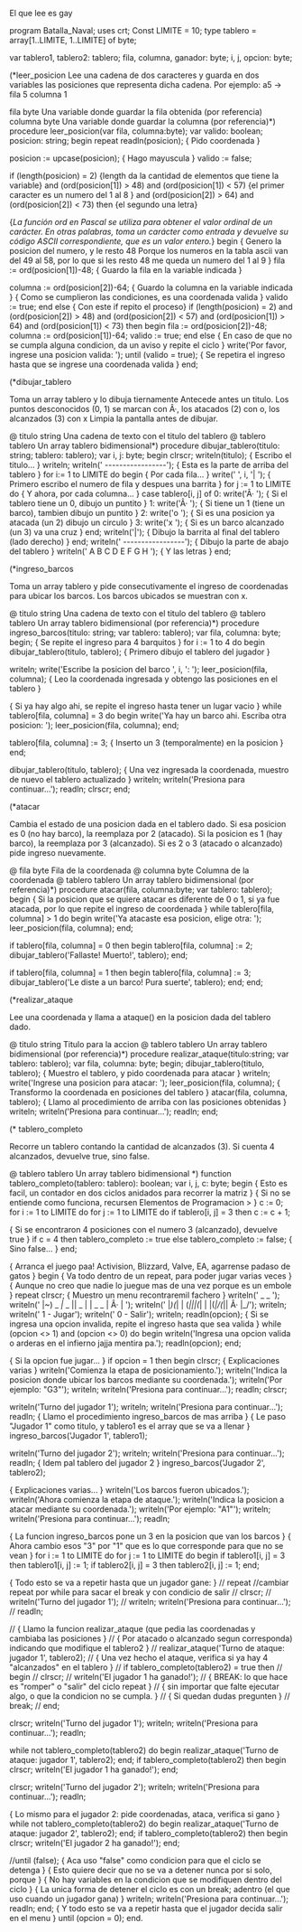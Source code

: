 El que lee es gay

program Batalla_Naval;
uses crt;
Const
  LIMITE = 10;
type tablero = array[1..LIMITE, 1..LIMITE] of byte;
 
var tablero1, tablero2: tablero;
fila, columna, ganador: byte;
i, j, opcion: byte;
 
(*leer_posicion
 Lee una cadena de dos caracteres y guarda en dos variables las posiciones
que representa dicha cadena. Por ejemplo: a5 -> fila 5 columna 1
 
fila byte Una variable donde guardar la fila obtenida (por referencia)
columna byte Una variable donde guardar la columna (por referencia)*)
procedure leer_posicion(var fila, columna:byte);
var valido: boolean;
posicion: string;
begin
repeat
readln(posicion); { Pido coordenada }
 
posicion := upcase(posicion); { Hago mayuscula }
valido := false; 
 
if (length(posicion) = 2) {length da la cantidad de elementos que tiene la variable}
and (ord(posicion[1]) > 48) and (ord(posicion[1]) < 57) {el primer caracter es un numero del 1 al 8 }
and (ord(posicion[2]) > 64) and (ord(posicion[2]) < 73) then {el segundo una letra}

{*La función ord en Pascal se utiliza para obtener el valor ordinal de un carácter. 
En otras palabras, toma un carácter como entrada y devuelve 
su código ASCII correspondiente, que es un valor entero.*}
begin
{ Genero la posicion  del numero, y le resto 48 Porque los numeros en la tabla ascii van del 49 al 58, por lo que si les resto 48 me queda un numero del 1 al 9 }
fila := ord(posicion[1])-48; { Guardo la fila en la variable indicada }

columna := ord(posicion[2])-64; { Guardo la columna en la variable indicada }
{ Como se cumplieron las condiciones, es una coordenada valida }
valido := true;
end
else
{ Con este if repito el proceso}
if (length(posicion) = 2)
and (ord(posicion[2]) > 48) and (ord(posicion[2]) < 57)
and (ord(posicion[1]) > 64) and (ord(posicion[1]) < 73) then
begin
fila := ord(posicion[2])-48;
columna := ord(posicion[1])-64;
valido := true;
end
else { En caso de que no se cumpla alguna condicion, da un aviso y repite el ciclo }
write('Por favor, ingrese una posicion valida: ');
until (valido = true); { Se repetira el ingreso hasta que se ingrese una coordenada valida }
end;
 
(*dibujar_tablero
 
Toma un array tablero y lo dibuja tiernamente  Antecede antes un titulo.
Los puntos desconocidos (0, 1) se marcan con Â·, los atacados (2) con o, los alcanzados (3) con x
Limpia la pantalla antes de dibujar.
 
@ titulo string Una cadena de texto con el titulo del tablero
@ tablero tablero Un array tablero bidimensional*)
procedure dibujar_tablero(titulo: string; tablero: tablero);
var i, j: byte;
begin
clrscr;
writeln(titulo); { Escribo el titulo... }
writeln;
writeln(' -----------------'); { Esta es la parte de arriba del tablero }
for i:= 1 to LIMITE do begin { Por cada fila... }
write(' ', i, '| '); { Primero escribo el numero de fila y despues una barrita }
for j := 1 to LIMITE do { Y ahora, por cada columna... }
case tablero[i, j] of
0: write('Â· '); { Si el tablero tiene un 0, dibujo un puntito }
1: write('Â· '); { Si tiene un 1 (tiene un barco), tambien dibujo un puntito }
2: write('o '); { Si es una posicion ya atacada (un 2) dibujo un circulo }
3: write('x '); { Si es un barco alcanzado (un 3) va una cruz }
end;
writeln('|'); { Dibujo la barrita al final del tablero (lado derecho) }
end;
writeln(' -----------------'); { Dibujo la parte de abajo del tablero }
writeln(' A B C D E F G H '); { Y las letras }
end;
 
(*ingreso_barcos
 
Toma un array tablero y pide consecutivamente el ingreso de coordenadas
para ubicar los barcos. Los barcos ubicados se muestran con x.
 
@ titulo string Una cadena de texto con el titulo del tablero
@ tablero tablero Un array tablero bidimensional (por referencia)*)
procedure ingreso_barcos(titulo: string; var tablero: tablero);
var fila, columna: byte;
begin;
{ Se repite el ingreso para 4 barquitos }
for i := 1 to 4 do begin
dibujar_tablero(titulo, tablero); { Primero dibujo el tablero del jugador }
 
writeln; write('Escribe la posicion del barco ', i, ': ');
leer_posicion(fila, columna); { Leo la coordenada ingresada y obtengo las posiciones en el tablero }
 
{ Si ya hay algo ahi, se repite el ingreso hasta tener un lugar vacio }
while tablero[fila, columna] = 3 do begin
write('Ya hay un barco ahi. Escriba otra posicion: ');
leer_posicion(fila, columna);
end;
 
tablero[fila, columna] := 3; { Inserto un 3 (temporalmente) en la posicion }
end;
 
dibujar_tablero(titulo, tablero); { Una vez ingresada la coordenada, muestro de nuevo el tablero actualizado }
writeln; writeln('Presiona <enter> para continuar...');
readln;
clrscr;
end;
 
(*atacar
 
Cambia el estado de una posicion dada en el tablero dado.
Si esa posicion es 0 (no hay barco), la reemplaza por 2 (atacado).
Si la posicion es 1 (hay barco), la reemplaza por 3 (alcanzado).
Si es 2 o 3 (atacado o alcanzado) pide ingreso nuevamente.
 
@ fila byte Fila de la coordenada
@ columna byte Columna de la coordenada
@ tablero tablero Un array tablero bidimensional (por referencia)*)
procedure atacar(fila, columna:byte; var tablero: tablero);
begin
{ Si la posicion que se quiere atacar es diferente de 0 o 1, si ya fue atacada, por lo que repite el ingreso de coordenada }
while tablero[fila, columna] > 1 do begin
write('Ya atacaste esa posicion, elige otra: ');
leer_posicion(fila, columna);
end;
 

if tablero[fila, columna] = 0 then begin
tablero[fila, columna] := 2;
dibujar_tablero('Fallaste! Muerto!', tablero);
end;
 
if tablero[fila, columna] = 1 then begin
tablero[fila, columna] := 3;
dibujar_tablero('Le diste a un barco! Pura suerte', tablero);
end;
end;
 
(*realizar_ataque
 
Lee una coordenada y llama a ataque() en la posicion dada del tablero dado.
 
@ titulo string Titulo para la accion
@ tablero tablero Un array tablero bidimensional (por referencia)*)
procedure realizar_ataque(titulo:string; var tablero: tablero);
var fila, columna: byte;
begin;
dibujar_tablero(titulo, tablero); { Muestro el tablero, y pido coordenada para atacar }
writeln; write('Ingrese una posicion para atacar: ');
leer_posicion(fila, columna); { Transformo la coordenada en posiciones del tablero }
atacar(fila, columna, tablero); { Llamo al procedimiento de arriba con las posiciones obtenidas }
writeln; writeln('Presiona <enter> para continuar...');
readln;
end;
 
(*
tablero_completo
 
Recorre un tablero contando la cantidad de alcanzados (3). Si cuenta 4
alcanzados, devuelve true, sino false.
 
@ tablero tablero Un array tablero bidimensional
*)
function tablero_completo(tablero: tablero): boolean;
var i, j, c: byte;
begin
{ Esto es facil, un contador en dos ciclos anidados para recorrer la matriz }
{ Si no se entiende como funciona, recursen Elementos de Programacion > }
c := 0;
for i := 1 to LIMITE do
for j := 1 to LIMITE do
if tablero[i, j] = 3 then c := c + 1;
 
{ Si se encontraron 4 posiciones con el numero 3 (alcanzado), devuelve true }
if c = 4 then tablero_completo := true
else tablero_completo := false; { Sino false... }
end;
 
{ Arranca el juego paa! Activision, Blizzard, Valve, EA, agarrense padaso de gatos }
begin
{ Va todo dentro de un repeat, para poder jugar varias veces }
{ Aunque no creo que nadie lo juegue mas de una vez porque es un embole  }
repeat
clrscr; { Muestro un menu recontraremil fachero }
writeln(' _ _ ');
writeln(' |~) _ _|_ _ || _ | | _ _ | Â· | ');
writeln(' |_)(_| | (_|||(_| | |(_|/(_|| Â· |_/');
writeln;
writeln(' 1 - Jugar');
writeln(' 0 - Salir');
writeln;
readln(opcion);
{ Si se ingresa una opcion invalida, repite el ingreso hasta que sea valida }
while (opcion <> 1) and (opcion <> 0) do begin
writeln('Ingresa una opcion valida o arderas en el infierno jajja mentira pa.');
readln(opcion);
end;
 
{ Si la opcion fue jugar... }
if opcion = 1 then begin
clrscr;
{ Explicaciones varias }
writeln('Comienza la etapa de posicionamiento.');
writeln('Indica la posicion donde ubicar los barcos mediante su coordenada.');
writeln('Por ejemplo: "G3"');
writeln; writeln('Presiona <enter> para continuar...');
readln;
clrscr;
 
writeln('Turno del jugador 1');
writeln; writeln('Presiona <enter> para continuar...');
readln;
{ Llamo el procedimiento ingreso_barcos de mas arriba }
{ Le paso "Jugador 1" como titulo, y tablero1 es el array que se va a llenar }
ingreso_barcos('Jugador 1', tablero1);
 
writeln('Turno del jugador 2');
writeln; writeln('Presiona <enter> para continuar...');
readln;
{ Idem pal tablero del jugador 2 }
ingreso_barcos('Jugador 2', tablero2);
 
{ Explicaciones varias... }
writeln('Los barcos fueron ubicados.');
writeln('Ahora comienza la etapa de ataque.');
writeln('Indica la posicion a atacar mediante su coordenada.');
writeln('Por ejemplo: "A1"');
writeln; writeln('Presiona <enter> para continuar...');
readln;
 
{ La funcion ingreso_barcos pone un 3 en la posicion que van los barcos }
{ Ahora cambio esos "3" por "1" que es lo que corresponde para que no se vean }
for i := 1 to LIMITE do
for j := 1 to LIMITE do
begin
if tablero1[i, j] = 3 then tablero1[i, j] := 1;
if tablero2[i, j] = 3 then tablero2[i, j] := 1;
end;
 
{ Todo esto se va a repetir hasta que un jugador gane: }
// repeat //cambiar repeat por while para sacar el break y con condicio de salir
// clrscr;
// writeln('Turno del jugador 1');
// writeln; writeln('Presiona <enter> para continuar...');
// readln;
 
// { Llamo la funcion realizar_ataque (que pedia las coordenadas y cambiaba las posiciones }
// { Por atacado o alcanzado segun corresponda) indicando que modifique el tablero2 }
// realizar_ataque('Turno de ataque: jugador 1', tablero2);
// { Una vez hecho el ataque, verifica si ya hay 4 "alcanzados" en el tablero }
// if tablero_completo(tablero2) = true then
// begin 
// clrscr;
// writeln('El jugador 1 ha ganado!');
// { BREAK: lo que hace es "romper" o "salir" del ciclo repeat }
// { sin importar que falte ejecutar algo, o que la condicion no se cumpla. }
// { Si quedan dudas pregunten  }
// break;
// end;

clrscr; 
writeln('Turno del jugador 1');
writeln; writeln('Presiona <enter> para continuar...');
readln; 

while not tablero_completo(tablero2) do 
begin 
  realizar_ataque('Turno de ataque: jugador 1', tablero2);
end; 
if tablero_completo(tablero2) then
begin 
  clrscr; 
  writeln('El jugador 1 ha ganado!');
end;
 
clrscr;
writeln('Turno del jugador 2');
writeln; writeln('Presiona <enter> para continuar...');
readln;
 
{ Lo mismo para el jugador 2: pide coordenadas, ataca, verifica si gano }
while not tablero_completo(tablero2) do 
begin 
  realizar_ataque('Turno de ataque: jugador 2', tablero2);
end; 
if tablero_completo(tablero2) then
begin 
  clrscr; 
  writeln('El jugador 2 ha ganado!');
end;
 
//until (false);
{ Aca uso "false" como condicion para que el ciclo se detenga }
{ Esto quiere decir que no se va a detener nunca por si solo, porque }
{ No hay variables en la condicion que se modifiquen dentro del ciclo }
{ La unica forma de detener el ciclo es con un break; adentro (el que uso cuando un jugador gana) }
writeln; writeln('Presiona <enter> para continuar...');
readln;
end;
{ Y todo esto se va a repetir hasta que el jugador decida salir en el menu }
until (opcion = 0);
end.
